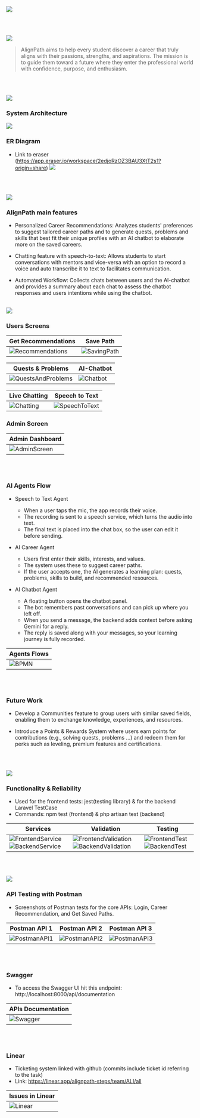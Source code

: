 <img src="./readme/title1.svg"/>

<br><br>

<!-- project overview -->
<img src="./readme/title2.svg"/>

> AlignPath aims to help every student discover a career that truly aligns with their passions, strengths, and aspirations.
> The mission is to guide them toward a future where they enter the professional world with confidence, purpose, and enthusiasm.

<br><br>

<!-- System Design -->
<img src="./readme/title3.svg"/>

### System Architecture

<img src="./readme/demo/SystemArchitecture.png"/>

### ER Diagram

- Link to eraser (https://app.eraser.io/workspace/2edjoRzOZ3BAU3XtT2s1?origin=share)
  <img src="./readme/demo/ERDiagram.png"/>

<br><br>

<!-- Project Highlights -->
<img src="./readme/title4.svg"/>

### AlignPath main features

- Personalized Career Recommendations:
  Analyzes students' preferences to suggest tailored career paths and to generate quests, problems and skills that best fit their unique profiles with an AI chatbot to elaborate more on the saved careers.

- Chatting feature with speech-to-text:
  Allows students to start conversations with mentors and vice-versa with an option to record a voice and auto transcribe it to text to facilitates communication.

- Automated Workflow:
  Collects chats between users and the AI-chatbot and provides a summary about each chat to assess the chatbot responses and users intentions while using the chatbot.
  <br><br>

<!-- Demo -->
<img src="./readme/title5.svg"/>

### Users Screens

| Get Recommendations                                   | Save Path                                   |
| ----------------------------------------------------- | ------------------------------------------- |
| ![Recommendations](./readme/demo/Recommendations.gif) | ![SavingPath](./readme/demo/SavingPath.gif) |

| Quests & Problems                                         | AI-Chatbot                            |
| --------------------------------------------------------- | ------------------------------------- |
| ![QuestsAndProblems](./readme/demo/QuestsAndProblems.gif) | ![Chatbot](./readme/demo/Chatbot.gif) |

| Live Chatting                            | Speech to Text                                  |
| ---------------------------------------- | ----------------------------------------------- |
| ![Chatting](./readme/demo/LiveChats.gif) | ![SpeechToText](./readme/demo/SpeechToText.gif) |

### Admin Screen

| Admin Dashboard                                |
| ---------------------------------------------- |
| ![AdminScreen](./readme/demo/AdminFeature.gif) |

<br><br>

### AI Agents Flow

- Speech to Text Agent

  - When a user taps the mic, the app records their voice.
  - The recording is sent to a speech service, which turns the audio into text.
  - The final text is placed into the chat box, so the user can edit it before sending.

- AI Career Agent

  - Users first enter their skills, interests, and values.
  - The system uses these to suggest career paths.
  - If the user accepts one, the AI generates a learning plan: quests, problems, skills to build, and recommended resources.

- AI Chatbot Agent
  - A floating button opens the chatbot panel.
  - The bot remembers past conversations and can pick up where you left off.
  - When you send a message, the backend adds context before asking Gemini for a reply.
  - The reply is saved along with your messages, so your learning journey is fully recorded.

| Agents Flows                          |
| ------------------------------------- |
| ![BPMN](./readme/demo/AgentsBPMN.png) |

<br><br>

### Future Work

- Develop a Communities feature to group users with similar saved fields, enabling them to exchange knowledge, experiences, and resources.

- Introduce a Points & Rewards System where users earn points for contributions (e.g., solving quests, problems ...) and redeem them for perks such as leveling, premium features and certifications.

<br><br>

<!-- Development & Testing -->
<img src="./readme/title6.svg"/>

### Functionality & Reliability

- Used for the frontend tests: jest(testing library) & for the backend Laravel TestCase
- Commands: npm test (frontend) & php artisan test (backend)

| Services                                                                                                  | Validation                                                                                                            | Testing                                                                                       |
| --------------------------------------------------------------------------------------------------------- | --------------------------------------------------------------------------------------------------------------------- | --------------------------------------------------------------------------------------------- |
| ![FrontendService](./readme/demo/FrontendService.png) ![BackendService](./readme/demo/BackendService.png) | ![FrontendValidation](./readme/demo/FrontendValidation.png) ![BackendValidation](./readme/demo/BackendValidation.png) | ![FrontendTest](./readme/demo/FrontendTest.png) ![BackendTest](./readme/demo/BackendTest.png) |

<br><br>

<!-- Deployment -->
<img src="./readme/title7.svg"/>

### API Testing with Postman

- Screenshots of Postman tests for the core APIs: Login, Career Recommendation, and Get Saved Paths.

| Postman API 1                          | Postman API 2                          | Postman API 3                          |
| -------------------------------------- | -------------------------------------- | -------------------------------------- |
| ![PostmanAPI1](./readme/demo/API1.png) | ![PostmanAPI2](./readme/demo/API2.png) | ![PostmanAPI3](./readme/demo/API3.png) |

<br><br>

### Swagger

- To access the Swagger UI hit this endpoint: http://localhost:8000/api/documentation

| APIs Documentation                    |
| ------------------------------------- |
| ![Swagger](./readme/demo/Swagger.gif) |

<br><br>

### Linear

- Ticketing system linked with github (commits include ticket id referring to the task)
- Link: https://linear.app/alignpath-steps/team/ALI/all

| Issues in Linear                    |
| ----------------------------------- |
| ![Linear](./readme/demo/Linear.gif) |
